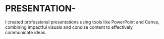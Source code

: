 # PRESENTATION-
I created professional presentations using tools like PowerPoint and Canva, combining impactful visuals and concise content to effectively communicate ideas.
